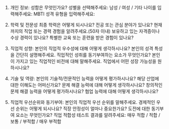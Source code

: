 1. 개인 정보:
성함은 무엇인가요?
성별을 선택해주세요: 남성 / 여성 / 기타
나이를 입력해주세요:
MBTI 성격 유형을 입력해주세요:

2. 학력 및 전문성
최종 학력은 어떻게 되시나요?
전공 또는 관심 분야가 있나요?
현재까지의 직업 또는 경력 경험을 알려주세요.(50자 이내)
보유하고 있는 자격증이나 수상 경력이 있나요?
특별한 교육 또는 훈련을 받은 경험이 있나요?

3. 직업적 성향:
본인의 직업적 우수성에 대해 어떻게 생각하시나요?
본인의 성격 특성을 간단히 설명해주세요.
직업적인 성취를 동기부여하는 요소가 무엇인가요?
본인이 가지고 있는 직업적인 비전에 대해 말해주세요.
직업에서 어떤 성장 가능성을 원하시나요?

4. 기술 및 역량:
본인의 기술적/전문적인 능력을 어떻게 평가하시나요?
해당 산업에 대한 이해도는 어떠신가요?
문제 해결 능력에 대해 어떻게 생각하시나요?
창의적인 문제 해결 능력을 어떻게 평가하시나요?
협업 능력에 대해 어떻게 생각하시나요?

5. 직업적 우선순위와 동기부여:
본인의 직업적 우선 순위를 말해주세요.
경제적인 우선 순위는 어떻게 되시나요?
직장 안정성이 얼마나 중요한가요?
도전에 대한 동기부여 요소는 무엇인가요?
직업 적합성 테스트 결과를 알려주세요: 매우 적합 / 적합 / 보통 / 부적합 / 매우 부적합
